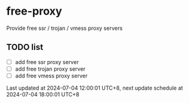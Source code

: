 
# free-proxy
Provide free ssr / trojan / vmess proxy servers


## TODO list
- [ ] add free ssr proxy server
- [ ] add free trojan proxy server
- [ ] add free vmess proxy server

Last updated at 2024-07-04 12:00:01 UTC+8, next update schedule at 2024-07-04 18:00:01 UTC+8

